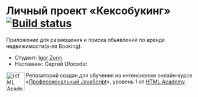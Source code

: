 # Личный проект «Кексобукинг» [![Build status][travis-image]][travis-url]

Приложение для размещения и поиска обьявлений по аренде недвижимости(а-ля Booking).

* Студент: [Igor Zorin](https://up.htmlacademy.ru/javascript/13/user/584557).
* Наставник: Сергей Ufocoder.

<a href="https://htmlacademy.ru/intensive/javascript"><img align="left" width="50" height="50" alt="HTML Academy" src="https://up.htmlacademy.ru/static/img/intensive/javascript/logo-for-github-2.png"></a>

Репозиторий создан для обучения на интенсивном онлайн‑курсе «[Профессиональный JavaScript](https://htmlacademy.ru/intensive/javascript)», уровень 1 от [HTML Academy](https://htmlacademy.ru).

[travis-image]: https://travis-ci.org/htmlacademy-javascript/584557-keksobooking.svg?branch=master
[travis-url]: https://travis-ci.org/htmlacademy-javascript/584557-keksobooking
